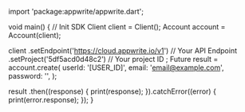 import 'package:appwrite/appwrite.dart';

void main() { // Init SDK
  Client client = Client();
  Account account = Account(client);

  client
    .setEndpoint('https://cloud.appwrite.io/v1') // Your API Endpoint
    .setProject('5df5acd0d48c2') // Your project ID
  ;
  Future result = account.create(
    userId: '[USER_ID]',
    email: 'email@example.com',
    password: '',
  );

  result
    .then((response) {
      print(response);
    }).catchError((error) {
      print(error.response);
  });
}
